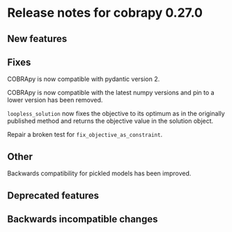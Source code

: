 # Release notes for cobrapy 0.27.0

## New features

## Fixes

COBRApy is now compatible with pydantic version 2.

COBRApy is now compatible with the latest numpy versions and pin to a lower version
has been removed.

`loopless_solution` now fixes the objective to its optimum as in the
originally published method and returns the objective value in the solution object.

Repair a broken test for `fix_objective_as_constraint`.

## Other

Backwards compatibility for pickled models has been improved.

## Deprecated features

## Backwards incompatible changes
